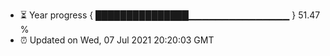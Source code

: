 - ⏳ Year progress { ███████████████▁▁▁▁▁▁▁▁▁▁▁▁▁▁▁ } 51.47 %
- ⏰ Updated on Wed, 07 Jul 2021 20:20:03 GMT

